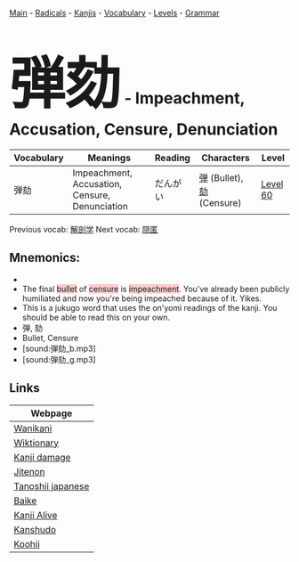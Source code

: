 <style> bigfont {font-size: 100px}</style>
[Main](../README.md) -
[Radicals](../radicals.md) -
[Kanjis](../kanjis.md) -
[Vocabulary](../vocabulary.md) -
[Levels](../levels.md) -
[Grammar](../grammar.md)
# <bigfont> 弾劾</bigfont> - Impeachment, Accusation, Censure, Denunciation 

| Vocabulary | Meanings | Reading | Characters | Level |
| --- | --- | --- | --- | --- |
| 弾劾 | Impeachment, Accusation, Censure, Denunciation | だんがい |  [弾](../kanjis/弾.md) (Bullet), [劾](../kanjis/劾.md) (Censure) | [Level 60](../levels/wk_level60.md) |

Previous vocab: [解剖学](解剖学.md) Next vocab: [隠匿](隠匿.md) 

## Mnemonics:

* 
* The final <span style="background-color:#ffcccb"> bullet</span> of <span style="background-color:#ffcccb"> censure</span> is <span style="background-color:#ffcccb"> impeachment</span>. You've already been publicly humiliated and now you're being impeached because of it. Yikes.
* This is a jukugo word that uses the on'yomi readings of the kanji. You should be able to read this on your own.
* 弾, 劾
* Bullet, Censure
* [sound:弾劾_b.mp3]
* [sound:弾劾_g.mp3]


## Links 

| Webpage |
| --- |
| [Wanikani          ](https://www.wanikani.com/kanji/弾劾) |
| [Wiktionary        ](https://en.wiktionary.org/wiki/弾劾) |
| [Kanji damage      ](http://www.kanjidamage.com/kanji/search?utf8=✓&q=弾劾) |
| [Jitenon           ](https://jitenon.com/kanji/弾劾) |
| [Tanoshii japanese ](https://www.tanoshiijapanese.com/dictionary/kanji.cfm?k=弾劾) |
| [Baike             ](https://baike.baidu.com/item/弾劾) |
| [Kanji Alive       ](https://app.kanjialive.com/弾劾) |
| [Kanshudo          ](https://www.kanshudo.com/searchmn?q=弾劾) |
| [Koohii            ](https://kanji.koohii.com/study/kanji/弾劾) |
